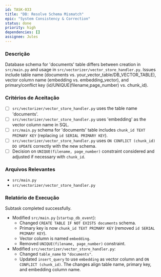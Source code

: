 ```yaml
---
id: TASK-033
title: "DB: Resolve Schema Mismatch"
epic: "System Consistency & Correction"
status: done
priority: high
dependencies: []
assignee: Jules
---
```


### Descrição

Database schema for 'documents' table differs between creation in `src/main.py` and usage in `src/vectorizer/vector_store_handler.py`. Issues include table name (documents vs. your_vector_table/DB_VECTOR_TABLE), vector column name (embedding vs. embedding_vector), and primary/conflict key (id/UNIQUE(filename,page_number) vs. chunk_id).

### Critérios de Aceitação

- [ ] `src/vectorizer/vector_store_handler.py` uses the table name 'documents'.
- [ ] `src/vectorizer/vector_store_handler.py` uses 'embedding' as the vector column name in SQL.
- [ ] `src/main.py` schema for 'documents' table includes `chunk_id TEXT PRIMARY KEY` (replacing `id SERIAL PRIMARY KEY`).
- [ ] `src/vectorizer/vector_store_handler.py` uses `ON CONFLICT (chunk_id) DO UPDATE` correctly with the new schema.
- [ ] Decision on `UNIQUE(filename, page_number)` constraint considered and adjusted if necessary with `chunk_id`.

### Arquivos Relevantes

* `src/main.py`
* `src/vectorizer/vector_store_handler.py`

### Relatório de Execução

Subtask completed successfully.
- Modified `src/main.py` (`startup_db_event`):
    - Changed `CREATE TABLE IF NOT EXISTS documents` schema.
    - Primary key is now `chunk_id TEXT PRIMARY KEY` (removed `id SERIAL PRIMARY KEY`).
    - Vector column is named `embedding`.
    - Removed `UNIQUE(filename, page_number)` constraint.
- Modified `src/vectorizer/vector_store_handler.py`:
    - Changed `table_name` to `"documents"`.
    - Updated `insert_query` to use `embedding` as vector column and `ON CONFLICT (chunk_id)`.
The changes align table name, primary key, and embedding column name.
